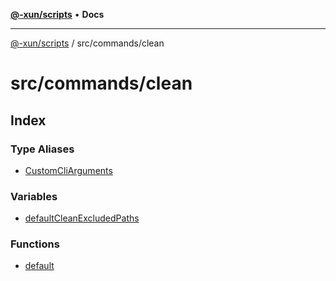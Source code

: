 [**@-xun/scripts**](../../../README.md) • **Docs**

***

[@-xun/scripts](../../../README.md) / src/commands/clean

# src/commands/clean

## Index

### Type Aliases

- [CustomCliArguments](type-aliases/CustomCliArguments.md)

### Variables

- [defaultCleanExcludedPaths](variables/defaultCleanExcludedPaths.md)

### Functions

- [default](functions/default.md)
